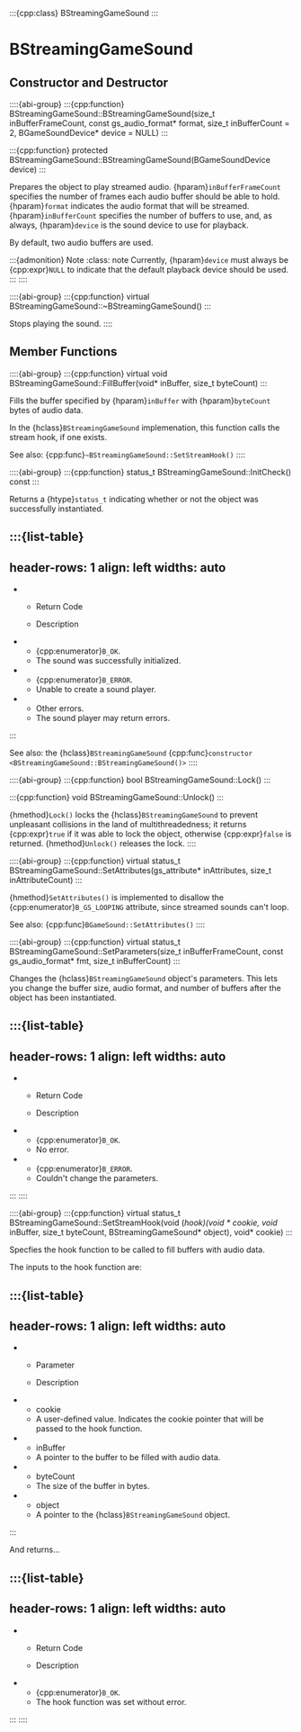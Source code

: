 :::{cpp:class} BStreamingGameSound
:::

# BStreamingGameSound

## Constructor and Destructor

::::{abi-group}
:::{cpp:function} BStreamingGameSound::BStreamingGameSound(size_t inBufferFrameCount, const gs_audio_format* format, size_t inBufferCount = 2, BGameSoundDevice* device = NULL)
:::

:::{cpp:function} protected BStreamingGameSound::BStreamingGameSound(BGameSoundDevice device)
:::

Prepares the object to play streamed audio. {hparam}`inBufferFrameCount`
specifies the number of frames each audio buffer should be able to hold.
{hparam}`format` indicates the audio format that will be streamed.
{hparam}`inBufferCount` specifies the number of buffers to use, and, as
always, {hparam}`device` is the sound device to use for playback.

By default, two audio buffers are used.

:::{admonition} Note
:class: note
Currently, {hparam}`device` must always be {cpp:expr}`NULL` to indicate
that the default playback device should be used.
:::
::::

::::{abi-group}
:::{cpp:function} virtual BStreamingGameSound::~BStreamingGameSound()
:::

Stops playing the sound.
::::

## Member Functions

::::{abi-group}
:::{cpp:function} virtual void BStreamingGameSound::FillBuffer(void* inBuffer, size_t byteCount)
:::

Fills the buffer specified by {hparam}`inBuffer` with {hparam}`byteCount`
bytes of audio data.

In the {hclass}`BStreamingGameSound` implemenation, this function calls the
stream hook, if one exists.

See also: {cpp:func}`~BStreamingGameSound::SetStreamHook()`
::::

::::{abi-group}
:::{cpp:function} status_t BStreamingGameSound::InitCheck() const
:::

Returns a {htype}`status_t` indicating whether or not the object was
successfully instantiated.

:::{list-table}
---
header-rows: 1
align: left
widths: auto
---
-
	- Return Code

	- Description

-
	- {cpp:enumerator}`B_OK`.
	- The sound was successfully initialized.
-
	- {cpp:enumerator}`B_ERROR`.
	- Unable to create a sound player.
-
	- Other errors.
	- The sound player may return errors.

:::

See also: the {hclass}`BStreamingGameSound` {cpp:func}`constructor
<BStreamingGameSound::BStreamingGameSound()>`
::::

::::{abi-group}
:::{cpp:function} bool BStreamingGameSound::Lock()
:::

:::{cpp:function} void BStreamingGameSound::Unlock()
:::

{hmethod}`Lock()` locks the {hclass}`BStreamingGameSound` to prevent
unpleasant collisions in the land of multithreadedness; it returns
{cpp:expr}`true` if it was able to lock the object, otherwise
{cpp:expr}`false` is returned. {hmethod}`Unlock()` releases the lock.
::::

::::{abi-group}
:::{cpp:function} virtual status_t BStreamingGameSound::SetAttributes(gs_attribute* inAttributes, size_t inAttributeCount)
:::

{hmethod}`SetAttributes()` is implemented to disallow the
{cpp:enumerator}`B_GS_LOOPING` attribute, since streamed sounds can't loop.

See also: {cpp:func}`BGameSound::SetAttributes()`
::::

::::{abi-group}
:::{cpp:function} virtual status_t BStreamingGameSound::SetParameters(size_t inBufferFrameCount, const gs_audio_format* fmt, size_t inBufferCount)
:::

Changes the {hclass}`BStreamingGameSound` object's parameters. This lets
you change the buffer size, audio format, and number of buffers after the
object has been instantiated.

:::{list-table}
---
header-rows: 1
align: left
widths: auto
---
-
	- Return Code

	- Description

-
	- {cpp:enumerator}`B_OK`.
	- No error.
-
	- {cpp:enumerator}`B_ERROR`.
	- Couldn't change the parameters.

:::
::::

::::{abi-group}
:::{cpp:function} virtual status_t BStreamingGameSound::SetStreamHook(void (*hook)(void * cookie, void* inBuffer, size_t byteCount, BStreamingGameSound* object), void* cookie)
:::

Specfies the hook function to be called to fill buffers with audio data.

The inputs to the hook function are:

:::{list-table}
---
header-rows: 1
align: left
widths: auto
---
-
	- Parameter

	- Description

-
	- cookie
	- A user-defined value. Indicates the cookie pointer that will be passed to
		the hook function.
-
	- inBuffer
	- A pointer to the buffer to be filled with audio data.
-
	- byteCount
	- The size of the buffer in bytes.
-
	- object
	- A pointer to the {hclass}`BStreamingGameSound` object.

:::

And returns...

:::{list-table}
---
header-rows: 1
align: left
widths: auto
---
-
	- Return Code

	- Description

-
	- {cpp:enumerator}`B_OK`.
	- The hook function was set without error.

:::
::::
